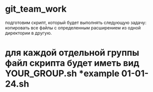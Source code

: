 # git_team_work

подготовим скрипт, который будет выполнять следующую задачу: копировать все файлы с определенным расширением из одной директории в другую.
# для каждой отдельной группы файл скрипта будет иметь вид YOUR_GROUP.sh *example 01-01-24.sh
